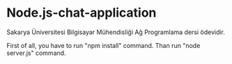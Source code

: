 # Node.js-chat-application
Sakarya Üniversitesi Bilgisayar Mühendisliği Ağ Programlama dersi ödevidir.


First of all, you have to run "npm install" command. Than run "node server.js" command.
